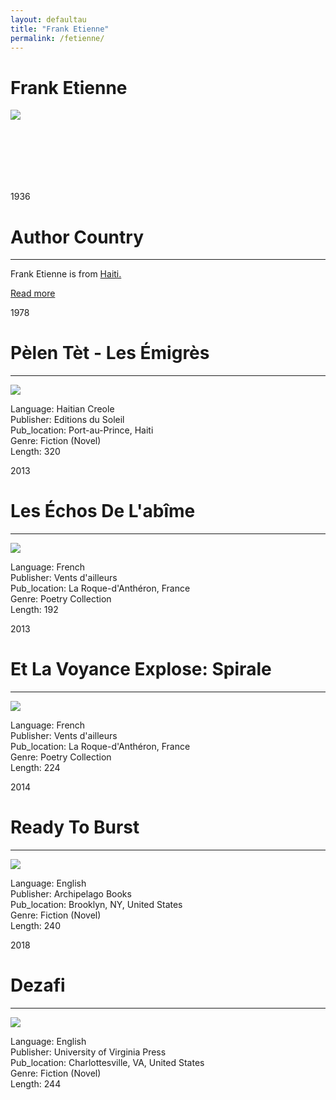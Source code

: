 ```yaml
---
layout: defaultau
title: "Frank Etienne"
permalink: /fetienne/
---
```

<!-- partial:index.partial.html -->
<div class="content">
    <h1>Frank Etienne</h1>
    <div class="quote">
        <div><img src="https://upload.wikimedia.org/wikipedia/commons/5/53/Jean_Laposte_2.jpg" class="logo"></div>
    </div>
    <div class="timeline">
        <div style="padding-bottom:100px;"></div>
        <div class="block">
            <div class="date right"><p class="right"> 1936 </p></div>
            <div class="dot"></div>
            <div class="left first">
            <div class="author_country">
                <h1>Author Country</h1><hr>
          <div class="aclocation">  <p>Frank Etienne is from <a href="http://localhost:4000/5">Haiti.</a></p> </div>
              <div class="acreadmore">  <a href="https://en.wikipedia.org/wiki/Frankétienne" target="_blank">Read more</a></div>
            </div>
            </div>
        </div>
        <div class="block">
            <div class="date left"><p class="left">1978</p></div>
            <div class="dot"></div>
            <div class="right">
                <h1>Pèlen Tèt - Les Émigrès</h1><hr>
                <p><img src="https://files.gandi.ws/bc/fb/bcfb3e8e-30a3-4d69-8bbf-5421d36135ba.jpg"></p>
                <p>Language: Haitian Creole<br/>
                Publisher: Editions du Soleil<br/>
                Pub_location: Port-au-Prince, Haiti<br/>
                Genre: Fiction (Novel)<br/>
                Length: 320</p>
            </div>
        </div>
        <div class="block">
            <div class="date right"><p class="right">2013</p></div>
            <div class="dot"></div>
            <div class="left hide">
                <h1>Les Échos De L'abîme</h1><hr>
                <p><img src="https://static.fnac-static.com/multimedia/Images/FR/NR/3c/57/51/5330748/1540-1/tsp20140303140102/Les-echos-de-l-abime.jpg"></p>
                <p>Language: French<br/>
                Publisher: Vents d'ailleurs<br/>
                Pub_location: La Roque-d'Anthéron, France<br/>
                Genre: Poetry Collection<br/>
                Length: 192</p>
            </div>
        </div>
        <div class="block">
            <div class="date left"><p class="left">2013</p></div>
            <div class="dot"></div>
            <div class="right hide">
                <h1>Et La Voyance Explose: Spirale</h1><hr>
                <p><img src="https://ec56229aec51f1baff1d-185c3068e22352c56024573e929788ff.ssl.cf1.rackcdn.com/attachments/large/1/1/3/002863113.jpg"></p>
                <p>Language: French<br/>
                Publisher: Vents d'ailleurs<br/>
                Pub_location: La Roque-d'Anthéron, France<br/>
                Genre: Poetry Collection<br/>
                Length: 224</p>
            </div>
        </div>
        <div class="block">
            <div class="date right"><p class="right">2014</p></div>
            <div class="dot"></div>
            <div class="left hide">
                <h1>Ready To Burst</h1><hr>
                <p><img src="https://m.media-amazon.com/images/I/61Z0OmRR32L._SX479_BO1,204,203,200_.jpg"></p>
                <p>
                Language: English<br/>
                Publisher: Archipelago Books<br/>
                Pub_location: Brooklyn, NY, United States<br/>
                Genre: Fiction (Novel)<br/>
                Length: 240</p>
            </div>
        </div>
        <div class="block">
            <div class="date left"><p class="left">2018</p></div>
            <div class="dot"></div>
            <div class="right hide">
                <h1>Dezafi</h1><hr>
                <p><img src="https://encrypted-tbn2.gstatic.com/images?q=tbn:ANd9GcRKVEwmYZPDT-gA38ZyiHd9UI2A3Vu90kKRKTjXcY0KNnz0f7Fc"></p>
                <p>Language: English<br/>
                Publisher: University of Virginia Press<br/>
                Pub_location: Charlottesville, VA, United States<br/>
                Genre: Fiction (Novel)<br/>
                Length: 244</p>
            </div>
        </div>

